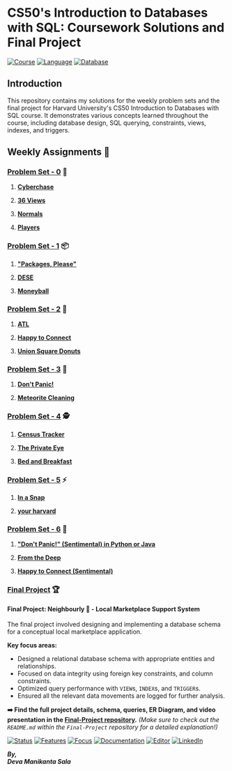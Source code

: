 # CS50's Introduction to Databases with SQL: Coursework Solutions and Final Project

[![Course](https://img.shields.io/badge/Course-CS50%20SQL-blue)](https://cs50.harvard.edu/sql/) [![Language](https://img.shields.io/badge/Language-SQL-orange)]() [![Database](https://img.shields.io/badge/Database-SQLite-blue?logo=sqlite&logoColor=white)](https://www.sqlite.org/) 

## Introduction
This repository contains my solutions for the weekly problem sets and the final project for Harvard University's CS50 Introduction to Databases with SQL course. It demonstrates various concepts learned throughout the course, including database design, SQL querying, constraints, views, indexes, and triggers.

## Weekly Assignments 📒

### [Problem Set - 0](./Week-0) 🧩

1. [**Cyberchase**](./Week-0/1-cyberchase)

2. [**36 Views**](./Week-0/2.1-views)

3. [**Normals**](./Week-0/2.2-normals)

4. [**Players**](./Week-0/3-players)

### [Problem Set - 1](./Week-1) 📦

1. [**"Packages, Please"**](./Week-1/1-packages)

2. [**DESE**](./Week-1/2-dese)

3. [**Moneyball**](./Week-1/3-moneyball)

### [Problem Set - 2](./Week-2) 🔗

1. [**ATL**](./Week-2/1-atl)

2. [**Happy to Connect**](./Week-2/2-connect)

3. [**Union Square Donuts**](./Week-2/3-donuts)

### [Problem Set - 3](./Week-3) 🚀

1. [**Don't Panic!**](./Week-3/1-dont-panic)

2. [**Meteorite Cleaning**](./Week-3/2-meteorites)

### [Problem Set - 4](./Week-4) 🕵️

1. [**Census Tracker**](./Week-4/1-Census)

2. [**The Private Eye**](./Week-4/2-private)

3. [**Bed and Breakfast**](./Week-4/3-bnb)

### [Problem Set - 5](./Week-5) ⚡

1. [**In a Snap**](./Week-5/1-snap)

2. [**your harvard**](./Week-6/2-harvard)

### [Problem Set - 6](./Week-6) 🐍

1. [**"Don't Panic!" (Sentimental) in Python or Java**](./Week-6/1-dont-panic-python)

2. [**From the Deep**](./Week-6/2-deep)

3. [**Happy to Connect (Sentimental)**](./Week-6/3-sentimental-connect)

### [Final Project](https://github.com/devamanikantasala/cs50-sql-final-project.git) 🏆

#### Final Project: Neighbourly 🤝 - Local Marketplace Support System

The final project involved designing and implementing a database schema for a conceptual local marketplace application.

**Key focus areas:**
* Designed a relational database schema with appropriate entities and relationships.
* Focused on data integrity using foreign key constraints, and column constraints.
* Optimized query performance with `VIEW`s, `INDEX`s, and `TRIGGER`s.	
* Ensured all the relevant data movements are logged for further analysis.

**➡️ Find the full project details, schema, queries, ER Diagram, and video presentation in the [Final-Project repository](./Final-Project/).**
*(Make sure to check out the `README.md` within the `Final-Project` repository for a detailed explanation!)*

[![Status](https://img.shields.io/badge/Status-Completed-green)]() [![Features](https://img.shields.io/badge/Features-Views%2C%20Triggers%2C%20Indexes-success)]() [![Focus](https://img.shields.io/badge/Focus-Schema%20Design-blueviolet)]() [![Documentation](https://img.shields.io/badge/Documentation-Yes-brightgreen)]() [![Editor](https://img.shields.io/badge/Editor-VS%20Code-blue?logo=visualstudiocode)]() [![LinkedIn](https://img.shields.io/badge/LinkedIn-Profile-blue?logo=linkedin)](https://www.linkedin.com/in/your-profile-url/)

***By,***<br>
***Deva Manikanta Sala***
